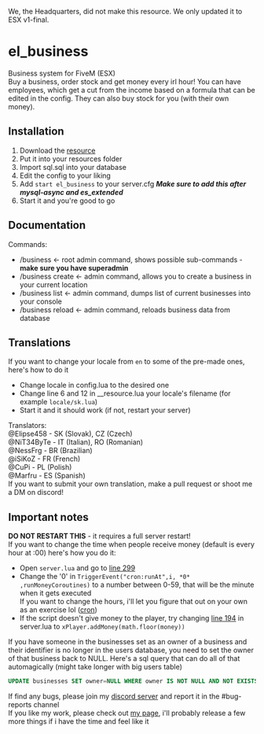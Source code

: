 We, the Headquarters, did not make this resource. We only updated it to ESX v1-final.
# el_business
Business system for FiveM (ESX)  
Buy a business, order stock and get money every irl hour!
You can have employees, which get a cut from the income based on a formula that can be edited in the config. They can also buy stock for you (with their own money).  

## Installation
1. Download the [resource](https://github.com/Elipse458/el_business/archive/master.zip)
2. Put it into your resources folder
3. Import sql.sql into your database
4. Edit the config to your liking
5. Add `start el_business` to your server.cfg ***Make sure to add this after mysql-async and es_extended***
6. Start it and you're good to go

## Documentation
Commands:
- /business <- root admin command, shows possible sub-commands - **make sure you have superadmin**
- /business create <- admin command, allows you to create a business in your current location
- /business list <- admin command, dumps list of current businesses into your console
- /business reload <- admin command, reloads business data from database

## Translations
If you want to change your locale from `en` to some of the pre-made ones, here's how to do it
- Change locale in config.lua to the desired one
- Change line 6 and 12 in \_\_resource.lua your locale's filename (for example `locale/sk.lua`)
- Start it and it should work (if not, restart your server)  

Translators:  
@Elipse458 - SK (Slovak), CZ (Czech)  
@NiT34ByTe - IT (Italian), RO (Romanian)  
@NessFrg - BR (Brazilian)  
@iSiKoZ - FR (French)  
@CuPi - PL (Polish)  
@Marfru - ES (Spanish)  
If you want to submit your own translation, make a pull request or shoot me a DM on discord!

## Important notes
**DO NOT RESTART THIS** - it requires a full server restart!  
If you want to change the time when people receive money (default is every hour at :00) here's how you do it:  
- Open `server.lua` and go to [line 299](https://github.com/Elipse458/el_business/blob/master/server.lua#L299)
- Change the '0' in `TriggerEvent("cron:runAt",i, *0* ,runMoneyCoroutines)` to a number between 0-59, that will be the minute when it gets executed  
If you want to change the hours, i'll let you figure that out on your own as an exercise lol ([cron](https://github.com/ESX-Org/cron))
- If the script doesn't give money to the player, try changing [line 194](https://github.com/Elipse458/el_business/blob/master/server.lua#L194) in server.lua to `xPlayer.addMoney(math.floor(money))`  

If you have someone in the businesses set as an owner of a business and their identifier is no longer in the users database, you need to set the owner of that business back to NULL. Here's a sql query that can do all of that automagically (might take longer with big users table)
```sql
UPDATE businesses SET owner=NULL WHERE owner IS NOT NULL AND NOT EXISTS (SELECT 1 FROM users WHERE businesses.owner = users.identifier)
```  

If find any bugs, please join my [discord server](https://discord.gg/GbT49uH) and report it in the #bug-reports channel  
If you like my work, please check out [my page](https://elipse458.me), i'll probably release a few more things if i have the time and feel like it
